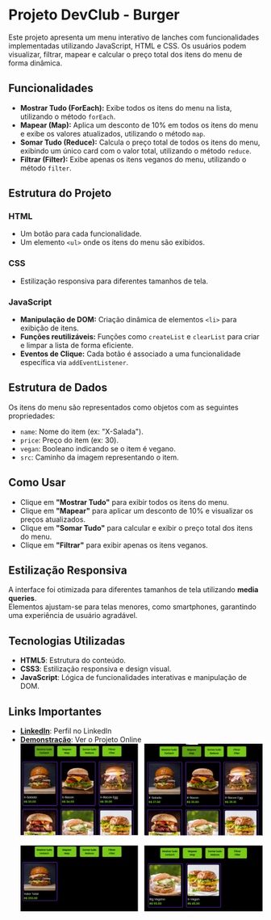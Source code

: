 # Projeto DevClub - Burger

Este projeto apresenta um menu interativo de lanches com funcionalidades implementadas utilizando JavaScript, HTML e CSS. Os usuários podem visualizar, filtrar, mapear e calcular o preço total dos itens do menu de forma dinâmica.

## Funcionalidades

- **Mostrar Tudo (ForEach):** Exibe todos os itens do menu na lista, utilizando o método `forEach`.
- **Mapear (Map):** Aplica um desconto de 10% em todos os itens do menu e exibe os valores atualizados, utilizando o método `map`.
- **Somar Tudo (Reduce):** Calcula o preço total de todos os itens do menu, exibindo um único card com o valor total, utilizando o método `reduce`.
- **Filtrar (Filter):** Exibe apenas os itens veganos do menu, utilizando o método `filter`.

## Estrutura do Projeto

### HTML

- Um botão para cada funcionalidade.
- Um elemento `<ul>` onde os itens do menu são exibidos.

### CSS

- Estilização responsiva para diferentes tamanhos de tela.

### JavaScript

- **Manipulação de DOM:** Criação dinâmica de elementos `<li>` para exibição de itens.
- **Funções reutilizáveis:** Funções como `createList` e `clearList` para criar e limpar a lista de forma eficiente.
- **Eventos de Clique:** Cada botão é associado a uma funcionalidade específica via `addEventListener`.

## Estrutura de Dados

Os itens do menu são representados como objetos com as seguintes propriedades:

- `name`: Nome do item (ex: "X-Salada").
- `price`: Preço do item (ex: 30).
- `vegan`: Booleano indicando se o item é vegano.
- `src`: Caminho da imagem representando o item.


## Como Usar

- Clique em **"Mostrar Tudo"** para exibir todos os itens do menu.
- Clique em **"Mapear"** para aplicar um desconto de 10% e visualizar os preços atualizados.
- Clique em **"Somar Tudo"** para calcular e exibir o preço total dos itens do menu.
- Clique em **"Filtrar"** para exibir apenas os itens veganos.

## Estilização Responsiva

A interface foi otimizada para diferentes tamanhos de tela utilizando **media queries**.  
Elementos ajustam-se para telas menores, como smartphones, garantindo uma experiência de usuário agradável.

## Tecnologias Utilizadas

- **HTML5**: Estrutura do conteúdo.
- **CSS3**: Estilização responsiva e design visual.
- **JavaScript**: Lógica de funcionalidades interativas e manipulação de DOM.

## Links Importantes

- **[LinkedIn](https://www.linkedin.com/in/dev-josue-morais/)**: Perfil no LinkedIn
- **[Demonstração](https://dev-josue-morais.github.io/DevClub-Buger/)**: Ver o Projeto Online
![Imagem de Demonstração](https://github.com/dev-josue-morais/DevClub-Buger/blob/main/img.png)
